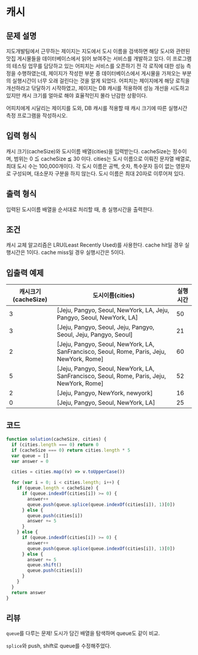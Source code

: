 # 캐시

## 문제 설명

지도개발팀에서 근무하는 제이지는 지도에서 도시 이름을 검색하면 해당 도시와 관련된 맛집 게시물들을 데이터베이스에서 읽어 보여주는 서비스를 개발하고 있다.
이 프로그램의 테스팅 업무를 담당하고 있는 어피치는 서비스를 오픈하기 전 각 로직에 대한 성능 측정을 수행하였는데, 제이지가 작성한 부분 중 데이터베이스에서 게시물을 가져오는 부분의 실행시간이 너무 오래 걸린다는 것을 알게 되었다.
어피치는 제이지에게 해당 로직을 개선하라고 닦달하기 시작하였고, 제이지는 DB 캐시를 적용하여 성능 개선을 시도하고 있지만 캐시 크기를 얼마로 해야 효율적인지 몰라 난감한 상황이다.

어피치에게 시달리는 제이지를 도와, DB 캐시를 적용할 때 캐시 크기에 따른 실행시간 측정 프로그램을 작성하시오.

## 입력 형식

캐시 크기(cacheSize)와 도시이름 배열(cities)을 입력받는다.
cacheSize는 정수이며, 범위는 0 ≦ cacheSize ≦ 30 이다.
cities는 도시 이름으로 이뤄진 문자열 배열로, 최대 도시 수는 100,000개이다.
각 도시 이름은 공백, 숫자, 특수문자 등이 없는 영문자로 구성되며, 대소문자 구분을 하지 않는다. 도시 이름은 최대 20자로 이루어져 있다.

## 출력 형식

입력된 도시이름 배열을 순서대로 처리할 때, 총 실행시간을 출력한다.

## 조건

캐시 교체 알고리즘은 LRU(Least Recently Used)를 사용한다.
cache hit일 경우 실행시간은 1이다.
cache miss일 경우 실행시간은 5이다.

## 입출력 예제

| 캐시크기(cacheSize) | 도시이름(cities)                                                                          | 실행시간 |
| ------------------- | ----------------------------------------------------------------------------------------- | -------- |
| 3                   | [Jeju, Pangyo, Seoul, NewYork, LA, Jeju, Pangyo, Seoul, NewYork, LA]                      | 50       |
| 3                   | [Jeju, Pangyo, Seoul, Jeju, Pangyo, Seoul, Jeju, Pangyo, Seoul]                           | 21       |
| 2                   | [Jeju, Pangyo, Seoul, NewYork, LA, SanFrancisco, Seoul, Rome, Paris, Jeju, NewYork, Rome] | 60       |
| 5                   | [Jeju, Pangyo, Seoul, NewYork, LA, SanFrancisco, Seoul, Rome, Paris, Jeju, NewYork, Rome] | 52       |
| 2                   | [Jeju, Pangyo, NewYork, newyork]                                                          | 16       |
| 0                   | [Jeju, Pangyo, Seoul, NewYork, LA]                                                        | 25       |

## 코드

```js
function solution(cacheSize, cities) {
  if (cities.length === 0) return 0
  if (cacheSize === 0) return cities.length * 5
  var queue = []
  var answer = 0

  cities = cities.map((v) => v.toUpperCase())

  for (var i = 0; i < cities.length; i++) {
    if (queue.length < cacheSize) {
      if (queue.indexOf(cities[i]) >= 0) {
        answer++
        queue.push(queue.splice(queue.indexOf(cities[i]), 1)[0])
      } else {
        queue.push(cities[i])
        answer += 5
      }
    } else {
      if (queue.indexOf(cities[i]) >= 0) {
        answer++
        queue.push(queue.splice(queue.indexOf(cities[i]), 1)[0])
      } else {
        answer += 5
        queue.shift()
        queue.push(cities[i])
      }
    }
  }
  return answer
}
```

## 리뷰

`queue`를 다루는 문제! 도시가 담긴 배열을 탐색하며 queue도 같이 비교.

`splice`와 push, shift로 queue를 수정해주었다.
